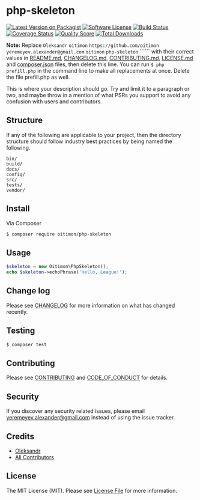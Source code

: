 # php-skeleton

[![Latest Version on Packagist][ico-version]][link-packagist]
[![Software License][ico-license]](LICENSE.md)
[![Build Status][ico-travis]][link-travis]
[![Coverage Status][ico-scrutinizer]][link-scrutinizer]
[![Quality Score][ico-code-quality]][link-code-quality]
[![Total Downloads][ico-downloads]][link-downloads]

**Note:** Replace ```Oleksandr``` ```oitimon``` ```https://github.com/oitimon``` ```yeremeyev.alexander@gmail.com``` ```oitimon``` ```php-skeleton``` `````` with their correct values in [README.md](README.md), [CHANGELOG.md](CHANGELOG.md), [CONTRIBUTING.md](CONTRIBUTING.md), [LICENSE.md](LICENSE.md) and [composer.json](composer.json) files, then delete this line. You can run `$ php prefill.php` in the command line to make all replacements at once. Delete the file prefill.php as well.

This is where your description should go. Try and limit it to a paragraph or two, and maybe throw in a mention of what
PSRs you support to avoid any confusion with users and contributors.

## Structure

If any of the following are applicable to your project, then the directory structure should follow industry best practices by being named the following.

```
bin/        
build/
docs/
config/
src/
tests/
vendor/
```


## Install

Via Composer

``` bash
$ composer require oitimon/php-skeleton
```

## Usage

``` php
$skeleton = new Oitimon\PhpSkeleton();
echo $skeleton->echoPhrase('Hello, League!');
```

## Change log

Please see [CHANGELOG](CHANGELOG.md) for more information on what has changed recently.

## Testing

``` bash
$ composer test
```

## Contributing

Please see [CONTRIBUTING](CONTRIBUTING.md) and [CODE_OF_CONDUCT](CODE_OF_CONDUCT.md) for details.

## Security

If you discover any security related issues, please email yeremeyev.alexander@gmail.com instead of using the issue tracker.

## Credits

- [Oleksandr][link-author]
- [All Contributors][link-contributors]

## License

The MIT License (MIT). Please see [License File](LICENSE.md) for more information.

[ico-version]: https://img.shields.io/packagist/v/oitimon/php-skeleton.svg?style=flat-square
[ico-license]: https://img.shields.io/badge/license-MIT-brightgreen.svg?style=flat-square
[ico-travis]: https://img.shields.io/travis/oitimon/php-skeleton/master.svg?style=flat-square
[ico-scrutinizer]: https://img.shields.io/scrutinizer/coverage/g/oitimon/php-skeleton.svg?style=flat-square
[ico-code-quality]: https://img.shields.io/scrutinizer/g/oitimon/php-skeleton.svg?style=flat-square
[ico-downloads]: https://img.shields.io/packagist/dt/oitimon/php-skeleton.svg?style=flat-square

[link-packagist]: https://packagist.org/packages/oitimon/php-skeleton
[link-travis]: https://travis-ci.org/oitimon/php-skeleton
[link-scrutinizer]: https://scrutinizer-ci.com/g/oitimon/php-skeleton/code-structure
[link-code-quality]: https://scrutinizer-ci.com/g/oitimon/php-skeleton
[link-downloads]: https://packagist.org/packages/oitimon/php-skeleton
[link-author]: https://github.com/oitimon
[link-contributors]: ../../contributors
